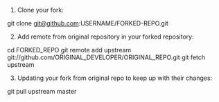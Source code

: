 1. Clone your fork:

git clone git@github.com:USERNAME/FORKED-REPO.git

2. Add remote from original repository in your forked repository:

cd FORKED_REPO
git remote add upstream git://github.com/ORIGINAL_DEVELOPER/ORIGINAL_REPO.git
git fetch upstream

3. Updating your fork from original repo to keep up with their changes:

git pull upstream master
